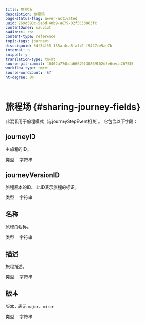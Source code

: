 ```yaml
---
title: 旅程场
description: 旅程场
page-status-flag: never-activated
uuid: 269d590c-5a6d-40b9-a879-02f5033863fc
contentOwner: sauviat
audience: rns
content-type: reference
topic-tags: journeys
discoiquuid: 5df34f55-135a-4ea8-afc2-f9427ce5ae7b
internal: n
snippet: y
translation-type: tm+mt
source-git-commit: 10402a774bda66629f30869102d5e6ceca267535
workflow-type: tm+mt
source-wordcount: '67'
ht-degree: 0%

---
```



# 旅程场 {#sharing-journey-fields}

此混音用于旅程模式（与journeyStepEvent相关）。 它包含以下字段：

## journeyID

主旅程的ID。

类型： 字符串

## journeyVersionID

旅程版本的ID。 此ID表示旅程的标识。

类型： 字符串

## 名称

旅程的名称。

类型： 字符串

## 描述

旅程描述。

类型： 字符串

## 版本

版本，表示 `major`。`minor`

类型： 字符串